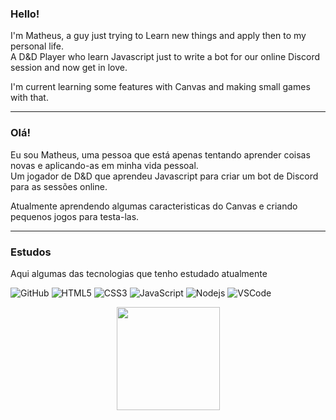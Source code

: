 ### Hello!

I'm Matheus, a guy just trying to Learn new things and apply then to my personal life.<br>
A D&D Player who learn Javascript just to write a bot for our online Discord session and now get in love.

I'm current learning some features with Canvas and making small games with that.

____ 
 ### Olá!

 Eu sou Matheus, uma pessoa que está apenas tentando aprender coisas novas e aplicando-as em minha vida pessoal. <br>
 Um jogador de D&D que aprendeu Javascript para criar um bot de Discord para as sessões online.

Atualmente aprendendo algumas caracteristicas do Canvas e criando pequenos jogos para testa-las.

____ 

### Estudos

Aqui algumas das tecnologias que tenho estudado atualmente

![GitHub](https://img.shields.io/badge/-GitHub-181717?style=flat-square&logo=github)
![HTML5](https://img.shields.io/badge/-HTML5-E34F26?style=flat-square&logo=html5&logoColor=white)
![CSS3](https://img.shields.io/badge/-CSS3-1572B6?style=flat-square&logo=css3)
![JavaScript](https://img.shields.io/badge/-JavaScript-yellow?style=flat-square&logo=javascript)
![Nodejs](https://img.shields.io/badge/-Nodejs-339933?style=flat-square&logo=Node.js&logoColor=white)
![VSCode](https://img.shields.io/badge/-VSCode-007ACC?style=flat-square&logo=visual-studio-code&logoColor=white)



<div align="center" style="display: inline_block">
 <a href="https://github.com/GiselleBarbosa">
  <img align="center" height="165em" src="https://github-readme-stats.vercel.app/api/top-langs/?username=Matheus-Zuca&layout=compact&langs_count=7&theme=dracula"/></a>
</div> 
